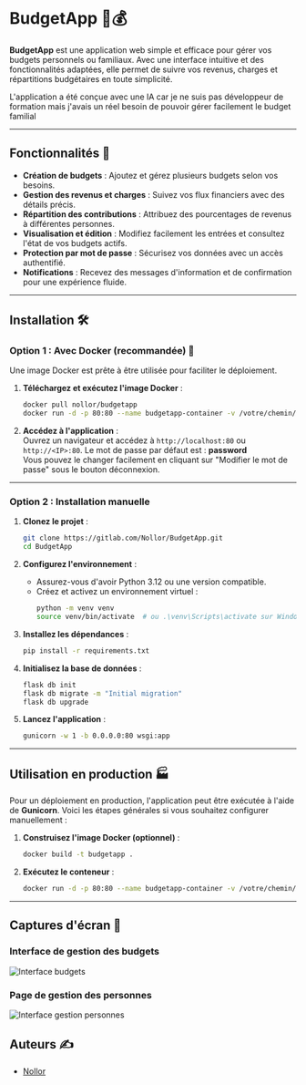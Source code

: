 # BudgetApp 🧾💰

**BudgetApp** est une application web simple et efficace pour gérer vos budgets personnels ou familiaux. Avec une interface intuitive et des fonctionnalités adaptées, elle permet de suivre vos revenus, charges et répartitions budgétaires en toute simplicité.

L'application a été conçue avec une IA car je ne suis pas développeur de formation mais j'avais un réel besoin de pouvoir gérer facilement le budget familial

---

## Fonctionnalités 🚀

- **Création de budgets** : Ajoutez et gérez plusieurs budgets selon vos besoins.
- **Gestion des revenus et charges** : Suivez vos flux financiers avec des détails précis.
- **Répartition des contributions** : Attribuez des pourcentages de revenus à différentes personnes.
- **Visualisation et édition** : Modifiez facilement les entrées et consultez l'état de vos budgets actifs.
- **Protection par mot de passe** : Sécurisez vos données avec un accès authentifié.
- **Notifications** : Recevez des messages d'information et de confirmation pour une expérience fluide.

---

## Installation 🛠️

### Option 1 : Avec Docker (recommandée) 🐳

Une image Docker est prête à être utilisée pour faciliter le déploiement.

1. **Téléchargez et exécutez l'image Docker** :
    ```bash
    docker pull nollor/budgetapp
    docker run -d -p 80:80 --name budgetapp-container -v /votre/chemin/local/data:/app/data votre-utilisateur/budgetapp
    ```

2. **Accédez à l'application** :  
    Ouvrez un navigateur et accédez à `http://localhost:80` ou `http://<IP>:80`.
    Le mot de passe par défaut est : **password**  
    Vous pouvez le changer facilement en cliquant sur "Modifier le mot de passe" sous le bouton déconnexion. 
---

### Option 2 : Installation manuelle

1. **Clonez le projet** :
    ```bash
    git clone https://gitlab.com/Nollor/BudgetApp.git
    cd BudgetApp
    ```

2. **Configurez l'environnement** :
    - Assurez-vous d'avoir Python 3.12 ou une version compatible.
    - Créez et activez un environnement virtuel :
      ```bash
      python -m venv venv
      source venv/bin/activate  # ou .\venv\Scripts\activate sur Windows
      ```

3. **Installez les dépendances** :
    ```bash
    pip install -r requirements.txt
    ```

4. **Initialisez la base de données** :
    ```bash
    flask db init
    flask db migrate -m "Initial migration"
    flask db upgrade
    ```

5. **Lancez l'application** :
    ```bash
    gunicorn -w 1 -b 0.0.0.0:80 wsgi:app 
    ```

---

## Utilisation en production 🏭

Pour un déploiement en production, l'application peut être exécutée à l'aide de **Gunicorn**. Voici les étapes générales si vous souhaitez configurer manuellement :

1. **Construisez l'image Docker (optionnel)** :
    ```bash
    docker build -t budgetapp .
    ```

2. **Exécutez le conteneur** :
    ```bash
    docker run -d -p 80:80 --name budgetapp-container -v /votre/chemin/local/data:/app/data budgetapp
    ```

---

## Captures d'écran 📸

### Interface de gestion des budgets
![Interface budgets](https://via.placeholder.com/800x400)

### Page de gestion des personnes
![Interface gestion personnes](https://via.placeholder.com/800x400)

## Auteurs ✍️

- [Nollor](https://gitlab.com/Nollor)


